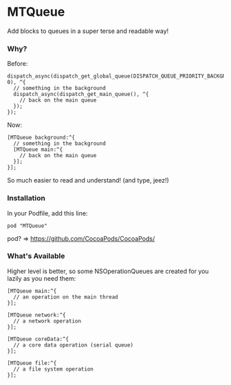 MTQueue
=======

Add blocks to queues in a super terse and readable way!

### Why?

Before:

    dispatch_async(dispatch_get_global_queue(DISPATCH_QUEUE_PRIORITY_BACKGROUND, 0), ^{
      // something in the background
      dispatch_async(dispatch_get_main_queue(), ^{
        // back on the main queue
      });
    });

Now:

    [MTQueue background:^{
      // something in the background
      [MTQueue main:^{
        // back on the main queue
      }];
    }];

So much easier to read and understand! (and type, jeez!)


### Installation

In your Podfile, add this line:

    pod "MTQueue"

pod? => https://github.com/CocoaPods/CocoaPods/


### What's Available

Higher level is better, so some NSOperationQueues are created for you lazily as you need them:

    [MTQueue main:^{
      // an operation on the main thread
    }];

    [MTQueue network:^{
      // a network operation
    }];

    [MTQueue coreData:^{
      // a core data operation (serial queue)
    }];

    [MTQueue file:^{
      // a file system operation
    }];
